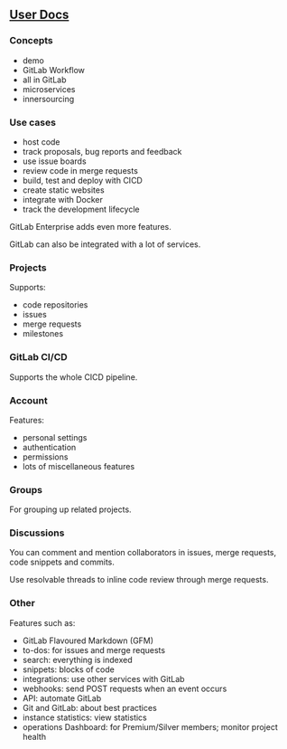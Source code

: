 ## [User Docs](https://docs.gitlab.com/ee/user/index.html)

### Concepts

* demo
* GitLab Workflow
* all in GitLab
* microservices
* innersourcing

### Use cases

* host code
* track proposals, bug reports and feedback
* use issue boards
* review code in merge requests
* build, test and deploy with CICD
* create static websites
* integrate with Docker
* track the development lifecycle

GitLab Enterprise adds even more features.  

GitLab can also be integrated with a lot of services.  

### Projects

Supports:
* code repositories
* issues
* merge requests
* milestones

### GitLab CI/CD

Supports the whole CICD pipeline.  

### Account

Features:
* personal settings
* authentication
* permissions
* lots of miscellaneous features

### Groups

For grouping up related projects.  

### Discussions

You can comment and mention collaborators in issues, merge requests, code snippets and commits.

Use resolvable threads to inline code review through merge requests.  

### Other

Features such as:
* GitLab Flavoured Markdown (GFM)
* to-dos: for  issues and merge requests
* search: everything is indexed
* snippets: blocks of code
* integrations: use other services with GitLab
* webhooks: send POST requests when an event occurs
* API: automate GitLab
* Git and GitLab: about best practices
* instance statistics: view statistics
* operations Dashboard: for Premium/Silver members; monitor project health
